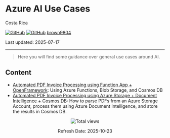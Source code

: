 # Azure AI Use Cases 

Costa Rica

[![GitHub](https://badgen.net/badge/icon/github?icon=github&label)](https://github.com) 
[![GitHub](https://img.shields.io/badge/--181717?logo=github&logoColor=ffffff)](https://github.com/)
[brown9804](https://github.com/brown9804)

Last updated: 2025-07-17

----------

> Here you will find some guidance over general use cases around AI.

## Content 

- [Automated PDF Invoice Processing using Function App + OpenFramework](https://github.com/MicrosoftCloudEssentials-LearningHub/PDF-Processing-Fapp-OpenFramework/): Using Azure Functions, Blob Storage, and Cosmos DB
- [Automated PDF Invoice Processing using Azure Storage + Document Intelligence + Cosmos DB](https://github.com/MicrosoftCloudEssentials-LearningHub/PDF-Processing-Fapp-DocIntelligence/tree/main): How to parse PDFs from an Azure Storage Account, process them using Azure Document Intelligence, and store the results in Cosmos DB.

<!-- START BADGE -->
<div align="center">
  <img src="https://img.shields.io/badge/Total%20views-1532-limegreen" alt="Total views">
  <p>Refresh Date: 2025-10-23</p>
</div>
<!-- END BADGE -->
